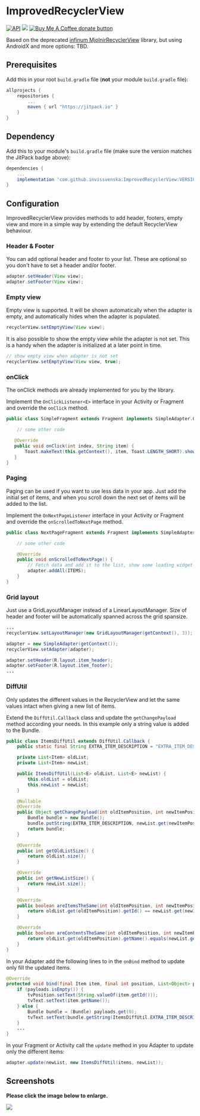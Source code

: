# ImprovedRecyclerView
[![API](https://img.shields.io/badge/API-16%2B-brightgreen.svg?style=flat)](https://android-arsenal.com/api?level=16) [![](https://jitpack.io/v/invissvenska/ImprovedRecyclerView.svg)](https://jitpack.io/#invissvenska/ImprovedRecyclerView) <span class="badge-buymeacoffee"><a href="https://www.paypal.com/paypalme/svenvandentweel/3" title="Donate to this project using Buy Me A Coffee"><img src="https://img.shields.io/badge/buy%20me%20a%20coffee-donate-yellow.svg" alt="Buy Me A Coffee donate button" /></a></span>  

Based on the deprecated [infinum MjolnirRecyclerView](https://github.com/infinum/MjolnirRecyclerView) library, but using AndroidX and more options: TBD.

## Prerequisites

Add this in your root `build.gradle` file (**not** your module `build.gradle` file):

```gradle
allprojects {
    repositories {
        ...
        maven { url "https://jitpack.io" }
    }
}
```

## Dependency

Add this to your module's `build.gradle` file (make sure the version matches the JitPack badge above):

```gradle
dependencies {
    ...
    implementation 'com.github.invissvenska:ImprovedRecyclerView:VERSION'
}
```

## Configuration
ImprovedRecyclerView provides methods to add header, footers, empty view and more in a simple way by extending the default RecyclerView behaviour.

### Header & Footer
You can add optional header and footer to your list. These are optional so you don't have to set a header and/or footer.  
```java
adapter.setHeader(View view);
adapter.setFooter(View view);
```
  
### Empty view
Empty view is supported. It will be shown automatically when the adapter is empty, and automatically hides when the adapter is populated.  
```java
recyclerView.setEmptyView(View view);
```  
  
It is also possible to show the empty view while the adapter is not set. This is a handy when the adapter is initialized at a later point in time.  
```java
// show empty view when adapter is not set
recyclerView.setEmptyView(View view, true);
```

### onClick
The onClick methods are already implemented for you by the library.  
  
Implement the `OnClickListener<E>` interface in your Activity or Fragment and override the `onClick` method.  
```java
public class SimpleFragment extends Fragment implements SimpleAdapter.OnClickListener<String> {

    // some other code

   @Override
   public void onClick(int index, String item) {
       Toast.makeText(this.getContext(), item, Toast.LENGTH_SHORT).show();
   }
}
```

### Paging
Paging can be used if you want to use less data in your app. Just add the initial set of items, and when you scroll down the next set of items will be added to the list.  
  
Implement the `OnNextPageListener` interface in your Activity or Fragment and override the `onScrolledToNextPage` method.
```java
public class NextPageFragment extends Fragment implements SimpleAdapter.OnNextPageListener {

    // some other code

    @Override
    public void onScrolledToNextPage() {
        // Fetch data and add it to the list, show some loading widget in UI to indicate loading
        adapter.addAll(ITEMS);
    }
}
```

### Grid layout
Just use a GridLayoutManager instead of a LinearLayoutManager. Size of header and footer will be automatically spanned across the grid spansize. 
```java
...
recyclerView.setLayoutManager(new GridLayoutManager(getContext(), 3));

adapter = new SimpleAdapter(getContext());
recyclerView.setAdapter(adapter);

adapter.setHeader(R.layout.item_header);
adapter.setFooter(R.layout.item_footer);
...
```

### DiffUtil
Only updates the different values in the RecyclerView and let the same values intact when giving a new list of items.  

Extend the `DiffUtil.Callback` class and update the `getChangePayload` method according your needs. In this example only a string value is added to the Bundle.
```java
public class ItemsDiffUtil extends DiffUtil.Callback {
    public static final String EXTRA_ITEM_DESCRIPTION = "EXTRA_ITEM_DESCRIPTION";

    private List<Item> oldList;
    private List<Item> newList;

    public ItemsDiffUtil(List<E> oldList, List<E> newList) {
        this.oldList = oldList;
        this.newList = newList;
    }

    @Nullable
    @Override
    public Object getChangePayload(int oldItemPosition, int newItemPosition) {
        Bundle bundle = new Bundle();
        bundle.putString(EXTRA_ITEM_DESCRIPTION, newList.get(newItemPosition).getName());
        return bundle;
    }

    @Override
    public int getOldListSize() {
        return oldList.size();
    }

    @Override
    public int getNewListSize() {
        return newList.size();
    }

    @Override
    public boolean areItemsTheSame(int oldItemPosition, int newItemPosition) {
        return oldList.get(oldItemPosition).getId() == newList.get(newItemPosition).getId();
    }

    @Override
    public boolean areContentsTheSame(int oldItemPosition, int newItemPosition) {
        return oldList.get(oldItemPosition).getName().equals(newList.get(newItemPosition).getName());
    }
}
``` 
  
In your Adapter add the following lines to in the `onBind` method to update only fill the updated items.
```java
@Override
protected void bind(final Item item, final int position, List<Object> payloads) {
    if (payloads.isEmpty()) {
        tvPosition.setText(String.valueOf(item.getId()));
        tvText.setText(item.getName());
    } else {
        Bundle bundle = (Bundle) payloads.get(0);
        tvText.setText(bundle.getString(ItemsDiffUtil.EXTRA_ITEM_DESCRIPTION));
    }
    ...
}
```

In your Fragment or Activity call the `update` method in you Adapter to update only the different items:
```java
adapter.update(newList, new ItemsDiffUtil(items, newList));
```

## Screenshots

**Please click the image below to enlarge.**

<img src="https://raw.githubusercontent.com/invissvenska/ImprovedRecyclerView/master/media/collage.png">
